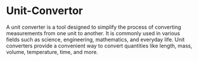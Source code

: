 # Unit-Convertor
A unit converter is a tool designed to simplify the process of converting measurements from one unit to another. It is commonly used in various fields such as science, engineering, mathematics, and everyday life.  Unit converters provide a convenient way to convert quantities like length, mass, volume, temperature, time, and more. 

